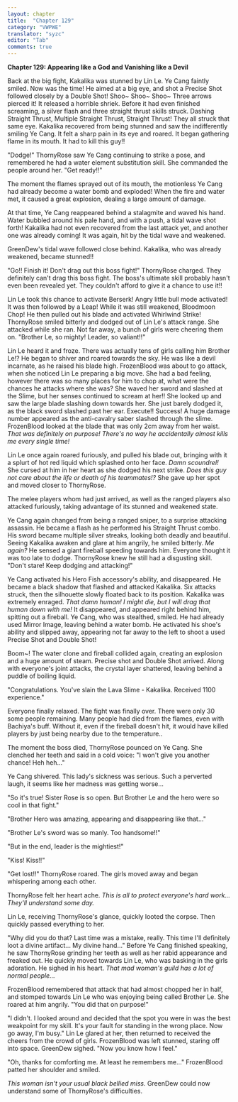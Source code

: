 ```yaml
---
layout: chapter
title:  "Chapter 129"
category: "VWPWE"
translator: "syzc"
editor: "Tab"
comments: true
---
```


**Chapter 129: Appearing like a God and Vanishing like a Devil**

Back at the big fight, Kakalika was stunned by Lin Le. Ye Cang faintly smiled. Now was the time! He aimed at a big eye, and shot a Precise Shot followed closely  by a Double Shot! Shoo~ Shoo~ Shoo~ Three arrows pierced it! It released a horrible shriek. Before it had even finished screaming, a silver flash and three straight thrust skills struck. Dashing Straight Thrust, Multiple Straight Thrust, Straight Thrust! They all struck that same eye. Kakalika recovered from being stunned and saw the indifferently smiling Ye Cang. It felt a sharp pain in its eye and roared. It began gathering flame in its mouth. It had to kill this guy!!

"Dodge!" ThornyRose saw Ye Cang continuing to strike a pose, and remembered he had a water element substitution skill. She commanded the people around her. "Get ready!!" 

The moment the flames sprayed out of its mouth, the motionless Ye Cang had already become a water bomb and exploded! When the fire and water met, it caused a great explosion, dealing a large amount of damage. 

At that time, Ye Cang reappeared behind a stalagmite and waved his hand. Water bubbled around his pale hand, and with a push, a tidal wave shot forth! Kakalika had not even recovered from the last attack yet, and another one was already coming! It was again, hit by the tidal wave and weakened.

GreenDew's tidal wave followed close behind. Kakalika, who was already weakened, became stunned!!

"Go!! Finish it! Don't drag out this boss fight!" ThornyRose charged. They definitely can't drag this boss fight. The boss's ultimate skill probably hasn't even been revealed yet. They couldn't afford to give it a chance to use it!!

Lin Le took this chance to activate Berserk! Angry little bull mode activated! It was then followed by a Leap! While it was still weakened, Bloodmoon Chop! He then pulled out his blade and activated Whirlwind Strike! ThornyRose smiled bitterly and dodged out of Lin Le's attack range. She attacked while she ran. Not far away, a bunch of girls were cheering them on. "Brother Le, so mighty! Leader, so valiant!!"

Lin Le heard it and froze. There was actually tens of girls calling him Brother Le!? He began to shiver and roared towards the sky. He was like a devil incarnate, as he raised his blade high. FrozenBlood was about to go attack, when she noticed Lin Le preparing a big move. She had a bad feeling, however there was so many places for him to chop at, what were the chances he attacks where she was? She waved her sword and slashed at the Slime, but her senses continued to scream at her!! She looked up and saw the large blade slashing down towards her. She just barely dodged it, as the black sword slashed past her ear. Execute!! Success! A huge damage number appeared as the anti-cavalry saber slashed through the slime. FrozenBlood looked at the blade that was only 2cm away from her waist. *That was definitely on purpose! There's no way he accidentally almost kills me every single time!*

Lin Le once again roared furiously, and pulled his blade out, bringing with it a splurt of hot red liquid which splashed onto her face. *Damn scoundrel!* She cursed at him in her heart as she dodged his next strike. *Does this guy not care about the life or death of his teammates!?* She gave up her spot and moved closer to ThornyRose.

The melee players whom had just arrived, as well as the ranged players also attacked furiously, taking advantage of its stunned and weakened state.

Ye Cang again changed from being a ranged sniper, to a surprise attacking assassin. He became a flash as he performed his Straight Thrust combo. His sword became multiple silver streaks, looking both deadly and beautiful. Seeing Kakalika awaken and glare at him angrily, he smiled bitterly. *Me again?* He sensed a giant fireball speeding towards him. Everyone thought it was too late to dodge. ThornyRose knew he still had a disgusting skill. "Don't stare! Keep dodging and attacking!"

Ye Cang activated his Hero Fish accessory's ability, and disappeared. He became a black shadow that flashed and attacked Kakalika. Six attacks struck, then the silhouette slowly floated back to its position. Kakalika was extremely enraged. *That damn human! I might die, but I will drag that human down with me!* It disappeared, and appeared right behind him, spitting out a fireball. Ye Cang, who was stealthed, smiled. He had already used Mirror Image, leaving behind a water bomb. He activated his shoe's ability and slipped away, appearing not far away to the left to shoot a used Precise Shot and Double Shot!

Boom~! The water clone and fireball collided again, creating an explosion and a huge amount of steam. Precise shot and Double Shot arrived. Along with everyone's joint attacks, the crystal layer shattered, leaving behind a puddle of boiling liquid. 

"Congratulations. You've slain the Lava Slime - Kakalika. Received 1100 experience."

Everyone finally relaxed. The fight was finally over. There were only 30 some people remaining. Many people had died from the flames, even with Bachiya's buff. Without it, even if the fireball doesn't hit, it would have killed players by just being nearby due to the temperature.. 

The moment the boss died, ThornyRose pounced on Ye Cang. She clenched her teeth and said in a cold voice: "I won't give you another chance! Heh heh..."

Ye Cang shivered. This lady's sickness was serious. Such a perverted laugh, it seems like her madness was getting worse...

"So it's true! Sister Rose is so open. But Brother Le and the hero were so cool in that fight."

"Brother Hero was amazing, appearing and disappearing like that..."

"Brother Le's sword was so manly. Too handsome!!"

"But in the end, leader is the mightiest!"

"Kiss! Kiss!!"

"Get lost!!" ThornyRose roared. The girls moved away and began whispering among each other.

ThornyRose felt her heart ache. *This is all to protect everyone's hard work... They'll understand some day.*

Lin Le, receiving ThornyRose's glance, quickly looted the corpse. Then quickly passed everything to her.

"Why did you do that? Last time was a mistake, really. This time I'll definitely loot a divine artifact... My divine hand..." Before Ye Cang finished speaking, he saw ThornyRose grinding her teeth as well as her rabid appearance and freaked out. He quickly moved towards Lin Le, who was basking in the girls adoration. He sighed in his heart. *That mad woman's guild has a lot of normal people...*

FrozenBlood remembered that attack that had almost chopped her in half, and stomped towards Lin Le who was enjoying being called Brother Le. She roared at him angrily. "You did that on purpose!"

"I didn't. I looked around and decided that the spot you were in was the best weakpoint for my skill. It's your fault for standing in the wrong place. Now go away, I'm busy." Lin Le glared at her, then returned to received the cheers from the crowd of girls. FrozenBlood was left stunned, staring off into space. GreenDew sighed. "Now you know how I feel."

"Oh, thanks for comforting me. At least he remembers me..." FrozenBlood patted her shoulder and smiled.

*This woman isn't your usual black bellied miss.* GreenDew could now understand some of ThornyRose's difficulties.

